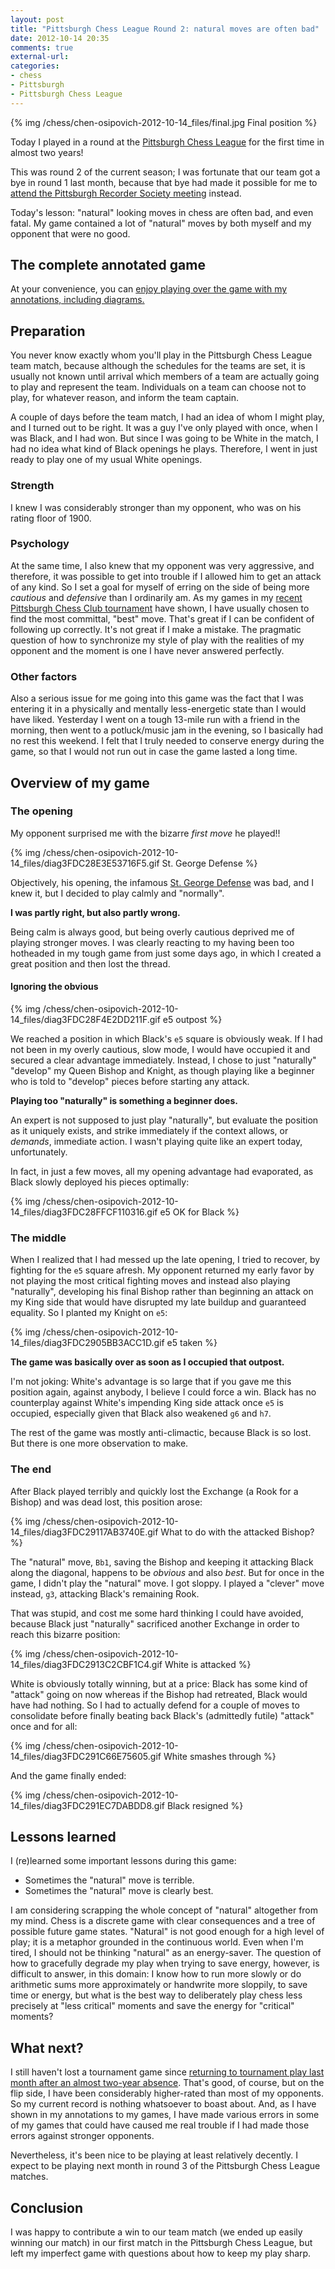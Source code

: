 ```yaml
---
layout: post
title: "Pittsburgh Chess League Round 2: natural moves are often bad"
date: 2012-10-14 20:35
comments: true
external-url: 
categories: 
- chess
- Pittsburgh
- Pittsburgh Chess League
---
```

{% img /chess/chen-osipovich-2012-10-14_files/final.jpg Final position %}

Today I played in a round at the [Pittsburgh Chess League](http://www.pitt.edu/~schach/ChessPA/ChessLeague/wpapcl.htm) for the first time in almost two years!

This was round 2 of the current season; I was fortunate that our team got a bye in round 1 last month, because that bye had made it possible for me to [attend the Pittsburgh Recorder Society meeting](/blog/2012/09/16/excited-by-the-new-season-of-the-pittsburgh-recorder-society/) instead.

Today's lesson: "natural" looking moves in chess are often bad, and even fatal. My game contained a lot of "natural" moves by both myself and my opponent that were no good.

<!--more-->

## The complete annotated game

At your convenience, you can [enjoy playing over the game with my annotations, including diagrams.](/chess/chen-osipovich-2012-10-14.htm)

## Preparation

You never know exactly whom you'll play in the Pittsburgh Chess League team match, because although the schedules for the teams are set, it is usually not known until arrival which members of a team are actually going to play and represent the team. Individuals on a team can choose not to play, for whatever reason, and inform the team captain.

A couple of days before the team match, I had an idea of whom I might play, and I turned out to be right. It was a guy I've only played with once, when I was Black, and I had won. But since I was going to be White in the match, I had no idea what kind of Black openings he plays. Therefore, I went in just ready to play one of my usual White openings.

### Strength

I knew I was considerably stronger than my opponent, who was on his rating floor of 1900.

### Psychology

At the same time, I also knew that my opponent was very aggressive, and therefore, it was possible to get into trouble if I allowed him to get an attack of any kind. So I set a goal for myself of erring on the side of being more *cautious* and *defensive* than I ordinarily am. As my games in my [recent Pittsburgh Chess Club tournament](/blog/2012/10/09/final-round-of-pittsburgh-chess-club-tournament-clawing-back-from-a-terrible-position-to-draw-and-tie-for-first/) have shown, I have usually chosen to find the most committal, "best" move. That's great if I can be confident of following up correctly. It's not great if I make a mistake. The pragmatic question of how to synchronize my style of play with the realities of my opponent and the moment is one I have never answered perfectly.

### Other factors

Also a serious issue for me going into this game was the fact that I was entering it in a physically and mentally less-energetic state than I would have liked. Yesterday I went on a tough 13-mile run with a friend in the morning, then went to a potluck/music jam in the evening, so I basically had no rest this weekend. I felt that I truly needed to conserve energy during the game, so that I would not run out in case the game lasted a long time.

## Overview of my game

### The opening

My opponent surprised me with the bizarre *first move* he played!!

{% img /chess/chen-osipovich-2012-10-14_files/diag3FDC28E3E53716F5.gif St. George Defense %}

Objectively, his opening, the infamous [St. George Defense](http://en.wikipedia.org/wiki/St._George_Defence) was bad, and I knew it, but I decided to play calmly and "normally".

**I was partly right, but also partly wrong.**

Being calm is always good, but being overly cautious deprived me of playing stronger moves. I was clearly reacting to my having been too hotheaded in my tough game from just some days ago, in which I created a great position and then lost the thread.

#### Ignoring the obvious

{% img /chess/chen-osipovich-2012-10-14_files/diag3FDC28F4E2DD211F.gif e5 outpost %}

We reached a position in which Black's `e5` square is obviously weak. If I had not been in my overly cautious, slow mode, I would have occupied it and secured a clear advantage immediately. Instead, I chose to just "naturally" "develop" my Queen Bishop and Knight, as though playing like a beginner who is told to "develop" pieces before starting any attack.

**Playing too "naturally" is something a beginner does.**

An expert is not supposed to just play "naturally", but evaluate the position as it uniquely exists, and strike immediately if the context allows, or *demands*, immediate action. I wasn't playing quite like an expert today, unfortunately.

In fact, in just a few moves, all my opening advantage had evaporated, as Black slowly deployed his pieces optimally:

{% img /chess/chen-osipovich-2012-10-14_files/diag3FDC28FFCF110316.gif e5 OK for Black %}

### The middle

When I realized that I had messed up the late opening, I tried to recover, by fighting for the `e5` square afresh. My opponent returned my early favor by not playing the most critical fighting moves and instead also playing "naturally", developing his final Bishop rather than beginning an attack on my King side that would have disrupted my late buildup and guaranteed equality. So I planted my Knight on `e5`:

{% img /chess/chen-osipovich-2012-10-14_files/diag3FDC2905BB3ACC1D.gif e5 taken %}

**The game was basically over as soon as I occupied that outpost.**

I'm not joking: White's advantage is so large that if you gave me this position again, against anybody, I believe I could force a win. Black has no counterplay against White's impending King side attack once `e5` is occupied, especially given that Black also weakened `g6` and `h7`.

The rest of the game was mostly anti-climactic, because Black is so lost. But there is one more observation to make.

### The end

After Black played terribly and quickly lost the Exchange (a Rook for a Bishop) and was dead lost, this position arose:

{% img /chess/chen-osipovich-2012-10-14_files/diag3FDC29117AB3740E.gif What to do with the attacked Bishop? %}

The "natural" move, `Bb1`, saving the Bishop and keeping it attacking Black along the diagonal, happens to be *obvious* and also *best*. But for once in the game, I didn't play the "natural" move. I got sloppy. I played a "clever" move instead, `g3`, attacking Black's remaining Rook.

That was stupid, and cost me some hard thinking I could have avoided, because Black just "naturally" sacrificed another Exchange in order to reach this bizarre position:

{% img /chess/chen-osipovich-2012-10-14_files/diag3FDC2913C2CBF1C4.gif White is attacked %}

White is obviously totally winning, but at a price: Black has some kind of "attack" going on now whereas if the Bishop had retreated, Black would have had nothing. So I had to actually defend for a couple of moves to consolidate before finally beating back Black's (admittedly futile) "attack" once and for all:

{% img /chess/chen-osipovich-2012-10-14_files/diag3FDC291C66E75605.gif White smashes through %}

And the game finally ended:

{% img /chess/chen-osipovich-2012-10-14_files/diag3FDC291EC7DABDD8.gif Black resigned %}

## Lessons learned

I (re)learned some important lessons during this game:

- Sometimes the "natural" move is terrible.
- Sometimes the "natural" move is clearly best.

I am considering scrapping the whole concept of "natural" altogether from my mind. Chess is a discrete game with clear consequences and a tree of possible future game states. "Natural" is not good enough for a high level of play; it is a metaphor grounded in the continuous world. Even when I'm tired, I should not be thinking "natural" as an energy-saver. The question of how to gracefully degrade my play when trying to save energy, however, is difficult to answer, in this domain: I know how to run more slowly or do arithmetic sums more approximately or handwrite more sloppily, to save time or energy, but what is the best way to deliberately play chess less precisely at "less critical" moments and save the energy for "critical" moments?

## What next?

I still haven't lost a tournament game since [returning to tournament play last month after an almost two-year absence](/blog/2012/09/04/round-1-of-the-pittsburgh-chess-club-tournament-the-greek-gift-sacrifice/). That's good, of course, but on the flip side, I have been considerably higher-rated than most of my opponents. So my current record is nothing whatsoever to boast about. And, as I have shown in my annotations to my games, I have made various errors in some of my games that could have caused me real trouble if I had made those errors against stronger opponents.

Nevertheless, it's been nice to be playing at least relatively decently. I expect to be playing next month in round 3 of the Pittsburgh Chess League matches.

## Conclusion

I was happy to contribute a win to our team match (we ended up easily winning our match) in our first match in the Pittsburgh Chess League, but left my imperfect game with questions about how to keep my play sharp.
